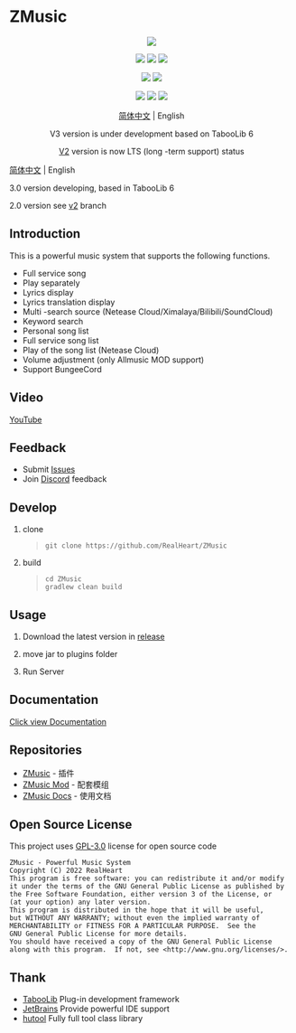 # ZMusic

<div style="text-align: center">

![][banner]

![][java]
![][kotlin]
![][tested-versions]

![][players]
![][servers]

![][releases]
![][downloads]
![][license]

[简体中文](README.md) | English

V3 version is under development based on TabooLib 6

[V2](../../tree/v2) version is now LTS (long -term support) status

</div>

[简体中文](README.md) | English

3.0 version developing, based in TabooLib 6

2.0 version see [v2](../../tree/v2/) branch

## Introduction

This is a powerful music system that supports the following functions.

* Full service song
* Play separately
* Lyrics display
* Lyrics translation display
* Multi -search source (Netease Cloud/Ximalaya/Bilibili/SoundCloud)
* Keyword search
* Personal song list
* Full service song list
* Play of the song list (Netease Cloud)
* Volume adjustment (only Allmusic MOD support)
* Support BungeeCord

## Video

[YouTube](https://youtu.be/B1RNNwE_MGE)

## Feedback

* Submit [Issues](../../issues)
* Join [Discord](https://discord.gg/twQgJNufYn) feedback

## Develop

1. clone

   > ```shell
   > git clone https://github.com/RealHeart/ZMusic
   > ```

2. build

   > ```shell
   > cd ZMusic
   > gradlew clean build
   > ```

## Usage

1. Download the latest version in [release](../../releases)

2. move jar to plugins folder

3. Run Server

## Documentation

[Click view Documentation](https://m.zplu.cc/)

## Repositories

* [ZMusic](https://github.com/RealHeart/ZMusic) - 插件
* [ZMusic Mod](https://github.com/RealHeart/ZMusic-Mod) - 配套模组
* [ZMusic Docs](https://github.com/RealHeart/ZMusic-Docs) - 使用文档

## Open Source License

This project uses [GPL-3.0](LICENSE) license for open source code

```text
ZMusic - Powerful Music System
Copyright (C) 2022 RealHeart
This program is free software: you can redistribute it and/or modify
it under the terms of the GNU General Public License as published by
the Free Software Foundation, either version 3 of the License, or
(at your option) any later version.
This program is distributed in the hope that it will be useful,
but WITHOUT ANY WARRANTY; without even the implied warranty of
MERCHANTABILITY or FITNESS FOR A PARTICULAR PURPOSE.  See the
GNU General Public License for more details.
You should have received a copy of the GNU General Public License
along with this program.  If not, see <http://www.gnu.org/licenses/>.
```

## Thank

* [TabooLib](https://github.com/TabooLib/TabooLib) Plug-in development framework
* [JetBrains](https://www.jetbrains.com/) Provide powerful IDE support
* [hutool](https://hutool.cn/) Fully full tool class library

[banner]: https://socialify.git.ci/RealHeart/ZMusic/image?description=1&forks=1&issues=1&language=1&name=1&owner=1&pulls=1&stargazers=1&theme=Light

[java]: https://img.shields.io/badge/java-17-blue?style=for-the-badge

[kotlin]: https://img.shields.io/badge/kotlin-1.6.21-blue?style=for-the-badge

[license]: https://img.shields.io/github/license/RealHeart/ZMusic?style=for-the-badge

[players]: https://img.shields.io/bstats/players/7291?label=bukkit-players&style=for-the-badge

[servers]: https://img.shields.io/bstats/servers/7291?label=bukkit-servers&style=for-the-badge

[tested-versions]: https://img.shields.io/spiget/tested-versions/83027?style=for-the-badge

[releases]: https://img.shields.io/github/v/release/RealHeart/ZMusic?style=for-the-badge

[downloads]: https://img.shields.io/github/downloads/RealHeart/ZMusic/total?style=for-the-badge
